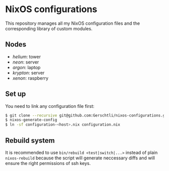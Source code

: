 # NixOS configurations

This repository manages all my NixOS configuration files and the corresponding library of custom
modules.

## Nodes

* *helium*: tower
* *neon*: server
* *argon*: laptop
* *krypton*: server
* *xenon*: raspberry

## Set up

You need to link any configuration file first:
```bash
$ git clone --recursive git@github.com:Gerschtli/nixos-configurations.git /etc/nixos
$ nixos-generate-config
$ ln -sf configuration-<host>.nix configuration.nix
```

## Rebuild system

It is recommended to use `bin/rebuild <test|switch|...>` instead of plain `nixos-rebuild` because
the script will generate neccessary diffs and will ensure the right permissions of ssh keys.
